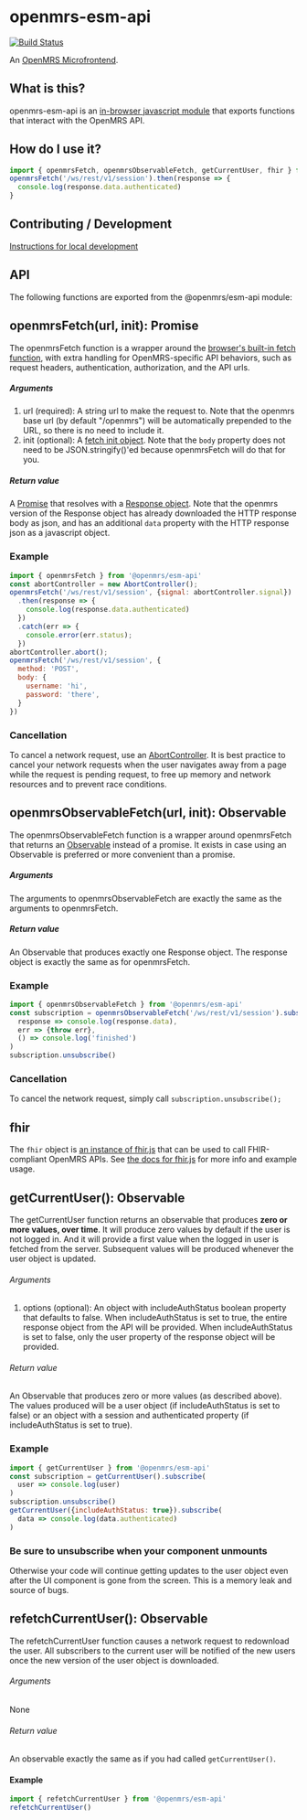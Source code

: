 # openmrs-esm-api
[![Build Status](https://travis-ci.org/openmrs/openmrs-esm-api.svg?branch=master)](https://travis-ci.org/openmrs/openmrs-esm-api)

An [OpenMRS Microfrontend](https://wiki.openmrs.org/display/projects/Frontend+-+SPA+and+Microfrontends).

## What is this?

openmrs-esm-api is an [in-browser javascript module](https://github.com/openmrs/openmrs-rfc-frontend/blob/master/text/0002-modules.md) that exports functions that interact with the OpenMRS API.

## How do I use it?

```js
import { openmrsFetch, openmrsObservableFetch, getCurrentUser, fhir } from '@openmrs/esm-api';
openmrsFetch('/ws/rest/v1/session').then(response => {
  console.log(response.data.authenticated)
}
```

## Contributing / Development

[Instructions for local development](https://wiki.openmrs.org/display/projects/Setup+local+development+environment+for+OpenMRS+SPA)

## API

The following functions are exported from the @openmrs/esm-api module:

## openmrsFetch(url, init): Promise

The openmrsFetch function is a wrapper around the [browser's built-in fetch function](https://developer.mozilla.org/en-US/docs/Web/API/Fetch_API/Using_Fetch), with extra handling for OpenMRS-specific API behaviors, such as request headers, authentication, authorization, and the API urls.

##### Arguments

1. url (required): A string url to make the request to. Note that the openmrs base url (by default "/openmrs") will be automatically prepended to the URL, so there is no need to include it.
2. init (optional): A [fetch init object](https://developer.mozilla.org/en-US/docs/Web/API/WindowOrWorkerGlobalScope/fetch#Syntax). Note that the `body` property does not need to be JSON.stringify()'ed because openmrsFetch will do that for you.

##### Return value

A [Promise](https://developer.mozilla.org/en-US/docs/Web/JavaScript/Reference/Global_Objects/Promise) that resolves with a [Response object](https://developer.mozilla.org/en-US/docs/Web/API/Response). Note that the openmrs version of the Response object has already downloaded the HTTP response body as json, and has an additional `data` property with the HTTP response json as a javascript object.

### Example

```js
import { openmrsFetch } from '@openmrs/esm-api'
const abortController = new AbortController();
openmrsFetch('/ws/rest/v1/session', {signal: abortController.signal})
  .then(response => {
    console.log(response.data.authenticated)
  })
  .catch(err => {
    console.error(err.status);
  })
abortController.abort();
openmrsFetch('/ws/rest/v1/session', {
  method: 'POST',
  body: {
    username: 'hi',
    password: 'there',
  }
})
```

### Cancellation

To cancel a network request, use an [AbortController](https://developer.mozilla.org/en-US/docs/Web/API/AbortController/abort). It is best practice to cancel your network requests when the user navigates away from a page while the request is pending request, to free up memory and network resources and to prevent race conditions.

## openmrsObservableFetch(url, init): Observable

The openmrsObservableFetch function is a wrapper around openmrsFetch that returns an [Observable](https://rxjs-dev.firebaseapp.com/guide/observable) instead of a promise. It exists in case using an Observable is preferred or more convenient than a promise.

##### Arguments

The arguments to openmrsObservableFetch are exactly the same as the arguments to openmrsFetch.

##### Return value

An Observable that produces exactly one Response object. The response object is exactly the same as for openmrsFetch.

### Example

```js
import { openmrsObservableFetch } from '@openmrs/esm-api'
const subscription = openmrsObservableFetch('/ws/rest/v1/session').subscribe(
  response => console.log(response.data),
  err => {throw err},
  () => console.log('finished')
)
subscription.unsubscribe()
```

### Cancellation

To cancel the network request, simply call `subscription.unsubscribe();`

## fhir

The `fhir` object is [an instance of fhir.js](https://github.com/FHIR/fhir.js) that can be used to call FHIR-compliant OpenMRS APIs. See [the docs for fhir.js](https://github.com/FHIR/fhir.js) for more info and example usage.

## getCurrentUser(): Observable

The getCurrentUser function returns an observable that produces **zero or more values, over time**. It will produce zero values by default if the user is not logged in. And it will provide a first value when the logged in user is fetched from the server. Subsequent values will be produced whenever the user object is updated.

###### Arguments

1. options (optional): An object with includeAuthStatus boolean property that defaults to false. When includeAuthStatus is set to true, the entire response object from the API will be provided. When includeAuthStatus is set to false, only the user property of the response object will be provided.

###### Return value

An Observable that produces zero or more values (as described above). The values produced will be a user object (if includeAuthStatus is set to false) or an object with a session and authenticated property (if includeAuthStatus is set to true).

### Example

```js
import { getCurrentUser } from '@openmrs/esm-api'
const subscription = getCurrentUser().subscribe(
  user => console.log(user)
)
subscription.unsubscribe()
getCurrentUser({includeAuthStatus: true}).subscribe(
  data => console.log(data.authenticated)
)
```

### Be sure to unsubscribe when your component unmounts

Otherwise your code will continue getting updates to the user object even after the UI component is gone from the screen. This is a memory leak and source of bugs.

## refetchCurrentUser(): Observable

The refetchCurrentUser function causes a network request to redownload the user. All subscribers to the current user will be notified of the new users once the new version of the user object is downloaded.

###### Arguments

None

###### Return value

An observable exactly the same as if you had called `getCurrentUser()`.

#### Example

```js
import { refetchCurrentUser } from '@openmrs/esm-api'
refetchCurrentUser()
```
